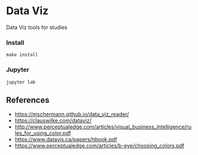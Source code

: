 # Data Viz

Data Viz tools for studies


### Install

```
make install
```

### Jupyter

```
jupyter lab
```

## References

- https://mschermann.github.io/data_viz_reader/
- https://clauswilke.com/dataviz/
- http://www.perceptualedge.com/articles/visual_business_intelligence/rules_for_using_color.pdf
- https://www.datavis.ca/papers/hbook.pdf
- https://www.perceptualedge.com/articles/b-eye/choosing_colors.pdf
